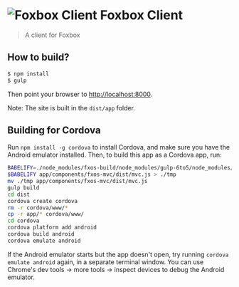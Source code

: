 # ![Foxbox Client](https://raw.githubusercontent.com/fxbox/app/master/app/img/icons/32.png "Foxbox Client") Foxbox Client

> A client for Foxbox

## How to build?

```bash
$ npm install
$ gulp
```

Then point your browser to [http://localhost:8000](http://localhost:8000/).

Note: The site is built in the `dist/app` folder.

## Building for Cordova

Run `npm install -g cordova` to install Cordova, and make sure you have the Android
emulator installed. Then, to build this app as a Cordova app, run:

```bash
BABELIFY=./node_modules/fxos-build/node_modules/gulp-6to5/node_modules/.bin/6to5
$BABELIFY app/components/fxos-mvc/dist/mvc.js > ./tmp
mv ./tmp app/components/fxos-mvc/dist/mvc.js
gulp build
cd dist
cordova create cordova
rm -r cordova/www/*
cp -r app/* cordova/www/
cd cordova
cordova platform add android
cordova build android
cordova emulate android
```

If the Android emulator starts but the app doesn't open, try running
`cordova emulate android` again, in a separate terminal window.
You can use Chrome's dev tools -> more tools -> inspect devices
to debug the Android emulator.
